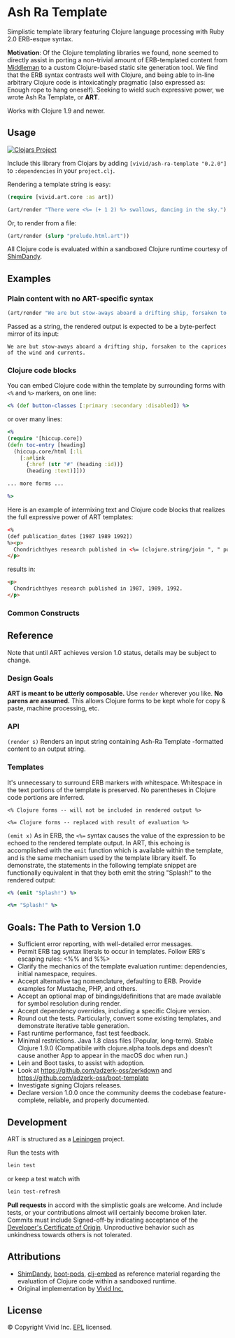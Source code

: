 # Ash Ra Template

Simplistic template library featuring Clojure language processing with Ruby 2.0 ERB-esque syntax.

**Motivation**: Of the Clojure templating libraries we found, none seemed to directly assist in porting a non-trivial amount of ERB-templated content from [Middleman](https://github.com/middleman/middleman) to a custom Clojure-based static site generation tool.
We find that the ERB syntax contrasts well with Clojure, and being able to in-line arbitrary Clojure code is intoxicatingly pragmatic (also expressed as: Enough rope to hang oneself).
Seeking to wield such expressive power, we wrote Ash Ra Template, or **ART**.

Works with Clojure 1.9 and newer.

## Usage

[![Clojars Project](https://img.shields.io/clojars/v/vivid/ash-ra-template.svg)](https://clojars.org/vivid/ash-ra-template)

Include this library from Clojars by adding ``[vivid/ash-ra-template "0.2.0"]`` to ``:dependencies`` in your ``project.clj``.

Rendering a template string is easy:
```clojure
(require [vivid.art.core :as art])

(art/render "There were <%= (+ 1 2) %> swallows, dancing in the sky.")
```

Or, to render from a file:
```clojure
(art/render (slurp "prelude.html.art"))
```

All Clojure code is evaluated within a sandboxed Clojure runtime courtesy of [ShimDandy](https://github.com/projectodd/shimdandy).

## Examples

### Plain content with no ART-specific syntax ###
```clojure
(art/render "We are but stow-aways aboard a drifting ship, forsaken to the caprices of the wind and currents.")
```
Passed as a string, the rendered output is expected to be a byte-perfect mirror of its input:
```
We are but stow-aways aboard a drifting ship, forsaken to the caprices of the wind and currents.
```


### Clojure code blocks ###

You can embed Clojure code within the template by surrounding forms with ``<%`` and ``%>`` markers, on one line:
```clojure
<% (def button-classes [:primary :secondary :disabled]) %>
```
or over many lines:
```clojure
<%
(require '[hiccup.core])
(defn toc-entry [heading]
  (hiccup.core/html [:li
    [:a#link
      {:href (str "#" (heading :id))} 
      (heading :text)]]))

... more forms ...

%>
```

Here is an example of intermixing text and Clojure code blocks that realizes the full expressive power of ART templates:
```html
<%
(def publication_dates [1987 1989 1992])
%><p>
  Chondrichthyes research published in <%= (clojure.string/join ", " publication_dates) %>.
</p>
```
results in:
```html
<p>
  Chondrichthyes research published in 1987, 1989, 1992.
</p>
```

### Common Constructs


## Reference

Note that until ART achieves version 1.0 status, details may be subject to change.

### Design Goals
**ART is meant to be utterly composable.** Use `render` wherever you like.
**No parens are assumed.** This allows Clojure forms to be kept whole for copy & paste, machine processing, etc.

### API
``(render s)``
Renders an input string containing Ash-Ra Template -formatted content to an output string.

### Templates
It's unnecessary to surround ERB markers with whitespace.
Whitespace in the text portions of the template is preserved.
No parentheses in Clojure code portions are inferred.

```
<% Clojure forms -- will not be included in rendered output %>

<%= Clojure forms -- replaced with result of evaluation %>
```

``(emit x)``
As in ERB, the ``<%=`` syntax causes the value of the expression to be echoed to the rendered template output.
In ART, this echoing is accomplished with the ``emit`` function which is available within the template, and is the same mechanism used by the template library itself.
To demonstrate, the statements in the following template snippet are functionally equivalent in that they both emit the string "Splash!" to the rendered output:

```clojure
<% (emit "Splash!") %>

<%= "Splash!" %>
```




## Goals: The Path to Version 1.0

- Sufficient error reporting, with well-detailed error messages.
- Permit ERB tag syntax literals to occur in templates. Follow ERB's escaping rules: <%% and %%>
- Clarify the mechanics of the template evaluation runtime: dependencies, initial namespace, requires.
- Accept alternative tag nomenclature, defaulting to ERB. Provide examples for Mustache, PHP, and others.
- Accept an optional map of bindings/definitions that are made available for symbol resolution during render.
- Accept dependency overrides, including a specific Clojure version.
- Round out the tests. Particularly, convert some existing templates, and demonstrate iterative table generation.
- Fast runtime performance, fast test feedback.
- Minimal restrictions. Java 1.8 class files (Popular, long-term). Stable Clojure 1.9.0 (Compatibile with clojure.alpha.tools.deps and doesn't cause another App to appear in the macOS doc when run.) 
- Lein and Boot tasks, to assist with adoption.
- Look at https://github.com/adzerk-oss/zerkdown and https://github.com/adzerk-oss/boot-template
- Investigate signing Clojars releases.
- Declare version 1.0.0 once the community deems the codebase feature-complete, reliable, and properly documented.



## Development

ART is structured as a [Leiningen](https://github.com/technomancy/leiningen/) project.

Run the tests with
```bash
lein test
```

or keep a test watch with

```bash
lein test-refresh
```

**Pull requests** in accord with the simplistic goals are welcome.
And include tests, or your contributions almost will certainly become broken later.
Commits must include Signed-off-by indicating acceptance of the [Developer's Certificate of Origin](DCO.txt).
Unproductive behavior such as unkindness towards others is not tolerated.



## Attributions

- [ShimDandy](https://github.com/projectodd/shimdandy), [boot-pods](https://github.com/boot-clj/boot/wiki/Pods), [clj-embed](https://github.com/RutledgePaulV/clj-embed) as reference material regarding the evaluation of Clojure code within a sandboxed runtime.
- Original implementation by [Vivid Inc.](https://vivid-inc.net)



## License

© Copyright Vivid Inc.
[EPL](LICENSE.txt) licensed.
